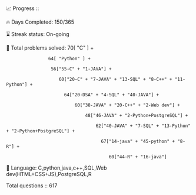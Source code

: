 📈 Progress ::

🔥 Days Completed: 150/365

⌛ Streak status: On-going

🧩 Total problems solved: 70[ "C" ] +

                    64[ "Python" ] + 
                    
                     56["55-C" + "1-JAVA"] + 
                     
                        60["20-C" + "7-JAVA" + "13-SQL" + "8-C++" + "11-Python"] +
                        
                          64["20-DSA" + "4-SQL" + "40-JAVA"] +
                          
                              60["38-JAVA" + "20-C++" + "2-Web dev"] +
                            
                                  48["46-JAVA" + "2-Python+PostgreSQL"] +
                                  
                                      62["40-JAVA" + "7-SQL" + "13-Python" + "2-Python+PostgreSQL"] +

                                        67["14-java" + "45-python" + "8-R"] +

                                           60["44-R" + "16-java"]



💬 Language: C,python,java,c++,SQL,Web dev(HTML+CSS+JS),PostgreSQL,R

Total questions :: 617